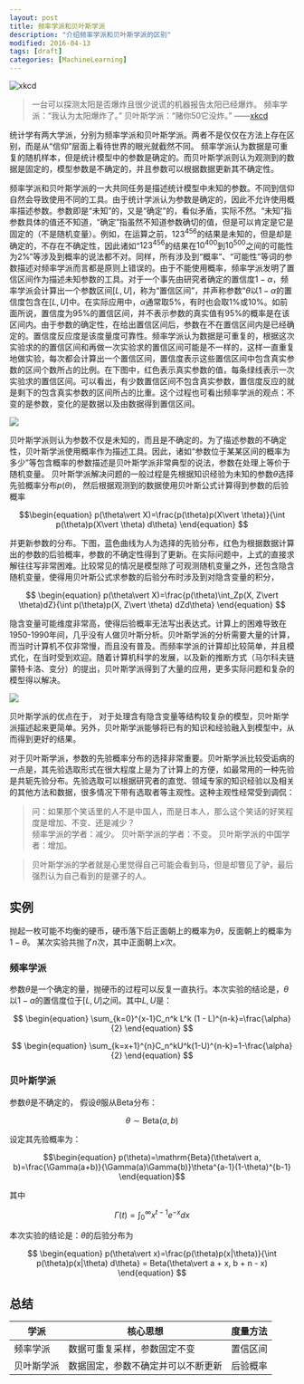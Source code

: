 ```yaml
---
layout: post
title: 频率学派和贝叶斯学派
description: "介绍频率学派和贝叶斯学派的区别"
modified: 2016-04-13
tags: [draft]
categories: [MachineLearning]
---
```


![xkcd](http://imgs.xkcd.com/comics/frequentists_vs_bayesians.png)

> 一台可以探测太阳是否爆炸且很少说谎的机器报告太阳已经爆炸。
> 频率学派：“我认为太阳爆炸了。”
> 贝叶斯学派：“赌你50它没炸。” 
> ——[xkcd](http://xkcd.com/1132/)

统计学有两大学派，分别为频率学派和贝叶斯学派。两者不是仅仅在方法上存在区别，而是从“信仰”层面上看待世界的眼光就截然不同。
频率学派认为数据是可重复的随机样本，但是统计模型中的参数是确定的。而贝叶斯学派则认为观测到的数据是固定的，模型参数是不确定的，并且参数可以根据数据更新其不确定性。

频率学派和贝叶斯学派的一大共同任务是描述统计模型中未知的参数。不同到信仰自然会导致使用不同的工具。由于统计学派认为参数是确定的，因此不允许使用概率描述参数。参数即是“未知”的，又是“确定”的，看似矛盾，实际不然。“未知”指参数具体的值还不知道，“确定”指虽然不知道参数确切的值，但是可以肯定是它是固定的（不是随机变量）。例如，在运算之前，$123^{456}$的结果是未知的，但是却是确定的，不存在不确定性，因此诸如“$123^{456}$的结果在$10^{400}$到$10^{500}$之间的可能性为2%”等涉及到概率的说法都不对。同样，所有涉及到“概率”、“可能性”等词的参数描述对频率学派而言都是原则上错误的。由于不能使用概率，频率学派发明了置信区间作为描述未知参数的工具。对于一个事先由研究者确定的置信度$1-\alpha$，频率学派会计算出一个参数区间$[L,U]$，称为“置信区间”，并声称参数“$\theta$以$1-\alpha$的置信度包含在$[L,U]$中。在实际应用中，$\alpha$通常取5%，有时也会取1%或10%。如前面所说，置信度为95%的置信区间，并不表示参数的真实值有95%的概率是在该区间内。由于参数的确定性，在给出置信区间后，参数在不在置信区间内是已经确定的。置信度反应度是该度量度可靠性。频率学派认为数据是可重复的，根据这次实验求的的置信区间和再做一次实验求的置信区间可能是不一样的，这样一直重复地做实验，每次都会计算出一个置信区间，置信度表示这些置信区间中包含真实参数的区间个数所占的比例。在下图中，红色表示真实参数的值，每条绿线表示一次实验求的置信区间。可以看出，有少数置信区间不包含真实参数，置信度反应的就是剩下的包含真实参数的区间所占的比重。这个过程也可看出频率学派的观点：不变的是参数，变化的是数据以及由数据得到置信区间。

![](http://pawnty.github.io/images/confidence_interval.png)





贝叶斯学派则认为参数不仅是未知的，而且是不确定的。为了描述参数的不确定性，贝叶斯学派使用概率作为描述工具。因此，诸如“参数位于某某区间的概率为多少”等包含概率的参数描述是贝叶斯学派非常典型的说法，参数在处理上等价于随机变量。
贝叶斯学派解决问题的一般过程是先根据知识经验为未知的参数$\theta$选择先验概率分布$p(\theta)$，
然后根据观测到的数据使用贝叶斯公式计算得到参数的后验概率

$$\begin{equation}
p(\theta\vert X)=\frac{p(\theta)p(X\vert \theta)}{\int p(\theta)p(X\vert \theta) d\theta}
\end{equation}
$$




并更新参数的分布。下图，蓝色曲线为人为选择的先验分布，红色为根据数据计算出的参数的后验概率，参数的不确定性得到了更新。在实际问题中，上式的直接求解往往写非常困难。比较常见的情况是模型除了可观测随机变量之外，还包含隐含随机变量，使得用贝叶斯公式求参数的后验分布时涉及到对隐含变量的积分，

$$
\begin{equation}
p(\theta\vert X)=\frac{p(\theta)\int_Zp(X, Z\vert \theta)dZ}{\int p(\theta)p(X, Z\vert \theta) dZd\theta}
\end{equation}
$$

隐含变量可能维度非常高，使得后验概率无法写出表达式。计算上的困难导致在1950-1990年间，几乎没有人做贝叶斯分析。贝叶斯学派的分析需要大量的计算，而当时计算机不仅非常慢，而且没有普及。而频率学派的计算却比较简单，并且模式化，在当时受到欢迎。随着计算机科学的发展，以及新的推断方式（马尔科夫链蒙特卡洛、变分）的提出，贝叶斯学派得到了大量的应用，更多实际问题和复杂的模型得以解决。




![](http://pawnty.github.io/images/beyesian.png)

贝叶斯学派的优点在于，
对于处理含有隐含变量等结构较复杂的模型，贝叶斯学派描述起来更简单。另外，贝叶斯学派能够将已有的知识和经验融入到模型中，从而得到更好的结果。

对于贝叶斯学派，参数的先验概率分布的选择非常重要。贝叶斯学派比较受诟病的一点是，其先验选取形式在很大程度上是为了计算上的方便，如最常用的一种先验是共轭先验分布。先验选取可以根据研究者的直觉、领域专家的知识经验以及相关的其他方法和数据，很多情况下带有选取者等主观性。这种主观性经常受到调侃：

> 问：如果那个笑话里的人不是中国人，而是日本人，那么这个笑话的好笑程度是增加、不变、还是减少？  
> 频率学派的学者：减少。
> 贝叶斯学派的学者：不变。 
> 贝叶斯学派的中国学者：增加。

> 贝叶斯学派的学者就是心里觉得自己可能会看到马，但是却瞥见了驴，最后强烈认为自己看到的是骡子的人。



## 实例

抛起一枚可能不均衡的硬币，硬币落下后正面朝上的概率为$\theta$，反面朝上的概率为$1-\theta$。
某次实验共抛了$n$次，其中正面朝上$x$次。

### 频率学派

参数$\theta$是一个确定的量，抛硬币的过程可以反复一直执行。本次实验的结论是，$\theta$以$1-\alpha$的置信度位于$[L, U]$之间。其中$L,U$是：



$$
\begin{equation}
\sum_{k=0}^{x-1}C_n^k L^k (1 - L)^{n-k}=\frac{\alpha}{2}
\end{equation}
$$

$$
\begin{equation}
\sum_{k=x+1}^{n}C_n^kU^k(1-U)^{n-k}=1-\frac{\alpha}{2}
\end{equation}
$$

### 贝叶斯学派

参数$\theta$是不确定的，
假设$\theta$服从Beta分布：

$$\begin{equation}
\theta \sim \mathrm{Beta}(a, b)
\end{equation}$$

设定其先验概率为：

$$\begin{equation}
p(\theta)=\mathrm{Beta}(\theta\vert a, b)=\frac{\Gamma(a+b)}{\Gamma(a)\Gamma(b)}\theta^{a-1}(1-\theta)^{b-1}
\end{equation}$$

其中

$$\begin{equation}
\Gamma(t)=\int_0^\infty x^{t-1}e^{-x}dx
\end{equation}$$

本次实验的结论是：$\theta$的后验分布为

$$
\begin{equation}
p(\theta\vert x)=\frac{p(\theta)p(x|\theta)}{\int p(\theta)p(x|\theta) d\theta}
= Beta(\theta\vert a + x, b + n - x)
\end{equation}
$$

## 总结


| 学派 | 核心思想 | 度量方法 |
| ---  | -------- | -------  |
|频率学派 | 数据可重复采样，参数固定不变 | 置信区间 |
|贝叶斯学派 | 数据固定，参数不确定并可以不断更新 | 后验概率 |


